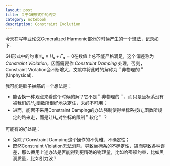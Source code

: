 ```yaml
---
layout: post
title: 关于GH形式中的约束
category: notebook 
description: Constraint Evolution
---
```


今天在写毕业论文Generalized Harmonic部分的时候产生的一个想法，记录如下．

GH形式中的约束$\mathcal{C}_a\equiv H_a+\Gamma_a=0$在数值上总不能严格满足，这个偏差称为 *Constraint Violation*，因而需要作 *Constraint Damping* 处理，否则，Constraint Violation会不断增大，文献中将此时的解称为＂非物理的＂(Unphysical). 

我可能是脑子抽筋的一个想法是：
* 能否换一种观点来看这个时候的解？它不是＂非物理的＂，而只是坐标系没有被我们的$H_a$函数所很好地决定住，未必不可用；
* 进而，能否不采用Constraint Damping的办法强制使得坐标系按$H_a$函数所规定的路来走，而是让$H_a$对坐标的限制＂软化＂？

可能有的好处是：
* 免除了Constraint Damping这个操作的不优雅、不确定性；
* 既然Constraint Violation无法消除，导致坐标系的不确定性，进而导致各种误差，那么换用上述办法是否能得到更精确的物理量，比如哈密顿约束，比如黑洞质量，比如引力波？
